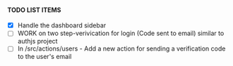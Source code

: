 #### TODO LIST ITEMS

- [x] Handle the dashboard sidebar
- [ ] WORK on two step-verivication for login (Code sent to email) similar to authjs project
- [ ] In /src/actions/users - Add a new action for sending a verification code to the user's email
